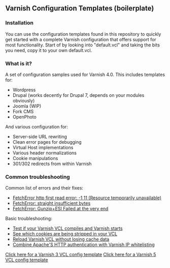 ## Varnish Configuration Templates (boilerplate)

### Installation

You can use the configuration templates found in this repository to quickly get started with a complete Varnish configuration that offers support for most functionality. Start of by looking into "default.vcl" and taking the bits you need, copy it to your own default.vcl.

### What is it?

A set of configuration samples used for Varnish 4.0. This includes templates for:
* Wordpress
* Drupal (works decently for Drupal 7, depends on your modules obviously)
* Joomla (WIP)
* Fork CMS
* OpenPhoto

And various configuration for:

* Server-side URL rewriting
* Clean error pages for debugging
* Virtual Host implementations
* Various header normalizations
* Cookie manipulations
* 301/302 redirects from within Varnish

### Common troubleshooting

Common list of errors and their fixes:

* [FetchError http first read error: -1 11 (Resource temporarily unavailable)](https://ma.ttias.be/varnish-fetcherror-http-first-read-error-1-11-resource-temporarily-unavailable/)
* [FetchError: straight insufficient bytes](https://ma.ttias.be/varnish-fetcherror-straight-insufficient-bytes/)
* [FetchError: Gunzip+ESI Failed at the very end](https://ma.ttias.be/varnish-fetcherror-testgunzip-gunzip-esi-failed-very-end/)

Basic troubleshooting:

* [Test if your Varnish VCL compiles and Varnish starts](https://ma.ttias.be/varnish-running-in-foreground-but-fails-to-run-as-servicedaemon/)
* [See which cookies are being stripped in your VCL](https://ma.ttias.be/varnish-tip-see-cookies-stripped-vcl/)
* [Reload Varnish VCL without losing cache data](https://ma.ttias.be/reload-varnish-vcl-without-losing-cache-data/)
* [Combine Apache'S HTTP authentication with Varnish IP whitelisting](https://ma.ttias.be/apache-http-authentication-with-x-forwarded-for-ip-whitelisting-in-varnish/)

[Click here for a Varnish 3 VCL config template](https://github.com/mattiasgeniar/varnish-3.0-configuration-templates)
[Click here for a Varnish 5 VCL config template](https://github.com/mattiasgeniar/varnish-5.0-configuration-templates)
